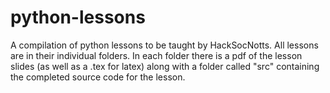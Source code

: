 # python-lessons
A compilation of python lessons to be taught by HackSocNotts. All lessons are in their individual folders. In each folder there is a pdf of the lesson slides (as well as a .tex for latex) along with a folder called "src" containing the completed source code for the lesson.
